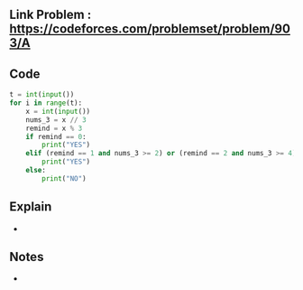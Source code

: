 ## **Link Problem** : https://codeforces.com/problemset/problem/903/A

## **Code**

```python
t = int(input())
for i in range(t):
    x = int(input())
    nums_3 = x // 3
    remind = x % 3
    if remind == 0:
        print("YES")
    elif (remind == 1 and nums_3 >= 2) or (remind == 2 and nums_3 >= 4):
        print("YES")
    else:
        print("NO")
```

## **Explain**
- 

## **Notes**
- 